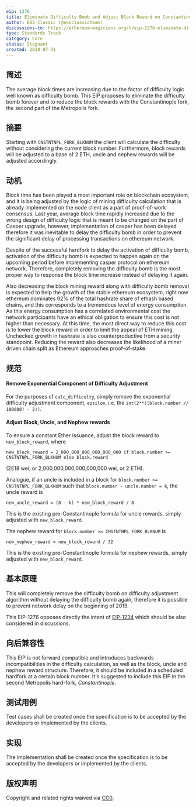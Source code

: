 ```yaml
---
eip: 1276
title: Eliminate Difficulty Bomb and Adjust Block Reward on Constantinople Shift
author: EOS Classic (@eosclassicteam)
discussions-to: https://ethereum-magicians.org/t/eip-1276-eliminate-difficulty-bomb-and-adjust-block-reward-on-constantinople-shift/908
type: Standards Track
category: Core
status: Stagnant
created: 2018-07-31
---
```


## 简述
The average block times are increasing due to the factor of difficulty logic well known as difficulty bomb. This EIP proposes to eliminate the difficulty bomb forever and to reduce the block rewards with the Constantinople fork, the second part of the Metropolis fork.

## 摘要
Starting with `CNSTNTNPL_FORK_BLKNUM` the client will calculate the difficulty without considering the current block number. Furthermore, block rewards will be adjusted to a base of 2 ETH, uncle and nephew rewards will be adjusted accordingly.

## 动机
Block time has been played a most important role on blockchain ecosystem, and it is being adjusted by the logic of mining difficulty calculation that is already implemented on the node client as a part of proof-of-work consensus. Last year, average block time rapidly increased due to the wrong design of difficulty logic that is meant to be changed on the part of Casper upgrade, however, implementation of casper has been delayed therefore it was inevitable to delay the difficulty bomb in order to prevent the significant delay of processing transactions on ethereum network.

Despite of the successful hardfork to delay the activation of difficulty bomb, activation of the difficulty bomb is expected to happen again on the upcoming period before implementing casper protocol on ethereum network. Therefore, completely removing the difficulty bomb is the most proper way to response the block time increase instead of delaying it again.

Also decreasing the block mining reward along with difficulty bomb removal is expected to help the growth of the stable ethereum ecosystem, right now ethereum dominates 92% of the total hashrate share of ethash based chains, and this corresponds to a tremendous level of energy consumption. As this energy consumption has a correlated environmental cost the network participants have an ethical obligation to ensure this cost is not higher than necessary. At this time, the most direct way to reduce this cost is to lower the block reward in order to limit the appeal of ETH mining. Unchecked growth in hashrate is also counterproductive from a security standpoint. Reducing the reward also decreases the likelihood of a miner driven chain split as Ethereum approaches proof-of-stake.

## 规范
#### Remove Exponential Component of Difficulty Adjustment
For the purposes of `calc_difficulty`, simply remove the exponential difficulty adjustment component, `epsilon`, i.e. the `int(2**((block.number // 100000) - 2))`.

#### Adjust Block, Uncle, and Nephew rewards
To ensure a constant Ether issuance, adjust the block reward to `new_block_reward`, where

    new_block_reward = 2_000_000_000_000_000_000 if block.number >= CNSTNTNPL_FORK_BLKNUM else block.reward

(2E18 wei, or 2,000,000,000,000,000,000 wei, or 2 ETH).

Analogue, if an uncle is included in a block for `block.number >= CNSTNTNPL_FORK_BLKNUM` such that `block.number - uncle.number = k`, the uncle reward is

    new_uncle_reward = (8 - k) * new_block_reward / 8

This is the existing pre-Constantinople formula for uncle rewards, simply adjusted with `new_block_reward`.

The nephew reward for `block.number >= CNSTNTNPL_FORK_BLKNUM` is

    new_nephew_reward = new_block_reward / 32

This is the existing pre-Constantinople formula for nephew rewards, simply adjusted with `new_block_reward`.

## 基本原理
This will completely remove the difficulty bomb on difficulty adjustment algorithm without delaying the difficulty bomb again, therefore it is possible to prevent network delay on the beginning of 2019.

This EIP-1276 opposes directly the intent of [EIP-1234](./eip-1234.md) which should be also considered in discussions.

## 向后兼容性
This EIP is not forward compatible and introduces backwards incompatibilities in the difficulty calculation, as well as the block, uncle and nephew reward structure. Therefore, it should be included in a scheduled hardfork at a certain block number. It's suggested to include this EIP in the second Metropolis hard-fork, _Constantinople_.

## 测试用例
Test cases shall be created once the specification is to be accepted by the developers or implemented by the clients.

## 实现
The implementation shall be created once the specification is to be accepted by the developers or implemented by the clients.

## 版权声明
Copyright and related rights waived via [CC0](../LICENSE.md).
